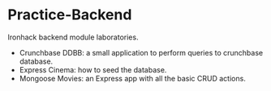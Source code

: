 # Practice-Backend

Ironhack backend module laboratories.

- Crunchbase DDBB: a small application to perform queries to crunchbase database.
- Express Cinema: how to seed the database.
- Mongoose Movies: an Express app with all the basic CRUD actions.
